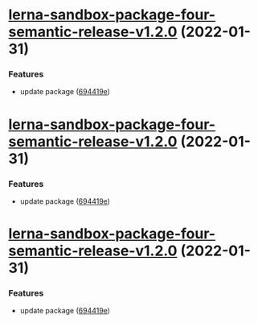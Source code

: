 # [lerna-sandbox-package-four-semantic-release-v1.2.0](https://github.com/QuinnLee/lerna-sandbox/compare/lerna-sandbox-package-four-semantic-release-v1.1.0...lerna-sandbox-package-four-semantic-release-v1.2.0) (2022-01-31)


### Features

* update package ([694419e](https://github.com/QuinnLee/lerna-sandbox/commit/694419ed26fffb6b00a7a8bd4b53bbce937f22b3))

# [lerna-sandbox-package-four-semantic-release-v1.2.0](https://github.com/QuinnLee/lerna-sandbox/compare/lerna-sandbox-package-four-semantic-release-v1.1.0...lerna-sandbox-package-four-semantic-release-v1.2.0) (2022-01-31)


### Features

* update package ([694419e](https://github.com/QuinnLee/lerna-sandbox/commit/694419ed26fffb6b00a7a8bd4b53bbce937f22b3))

# [lerna-sandbox-package-four-semantic-release-v1.2.0](https://github.com/QuinnLee/lerna-sandbox/compare/lerna-sandbox-package-four-semantic-release-v1.1.0...lerna-sandbox-package-four-semantic-release-v1.2.0) (2022-01-31)


### Features

* update package ([694419e](https://github.com/QuinnLee/lerna-sandbox/commit/694419ed26fffb6b00a7a8bd4b53bbce937f22b3))
